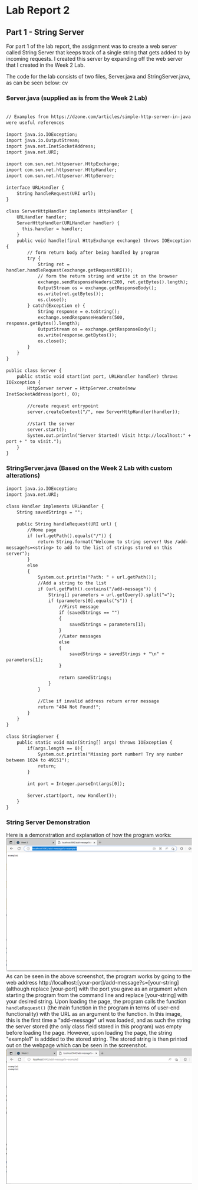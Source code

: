 # Lab Report 2

## Part 1 - String Server

For part 1 of the lab report, the assignment was to create a web server called String Server that keeps track of a single string that gets added to by incoming requests. I created this server by expanding off the web server that I created in the Week 2 Lab. 

The code for the lab consists of two files, Server.java and StringServer.java, as can be seen below: cv

### Server.java (supplied as is from the Week 2 Lab)
``` // A simple web server using Java's built-in HttpServer

// Examples from https://dzone.com/articles/simple-http-server-in-java were useful references

import java.io.IOException;
import java.io.OutputStream;
import java.net.InetSocketAddress;
import java.net.URI;

import com.sun.net.httpserver.HttpExchange;
import com.sun.net.httpserver.HttpHandler;
import com.sun.net.httpserver.HttpServer;

interface URLHandler {
    String handleRequest(URI url);
}

class ServerHttpHandler implements HttpHandler {
    URLHandler handler;
    ServerHttpHandler(URLHandler handler) {
      this.handler = handler;
    }
    public void handle(final HttpExchange exchange) throws IOException {
        // form return body after being handled by program
        try {
            String ret = handler.handleRequest(exchange.getRequestURI());
            // form the return string and write it on the browser
            exchange.sendResponseHeaders(200, ret.getBytes().length);
            OutputStream os = exchange.getResponseBody();
            os.write(ret.getBytes());
            os.close();
        } catch(Exception e) {
            String response = e.toString();
            exchange.sendResponseHeaders(500, response.getBytes().length);
            OutputStream os = exchange.getResponseBody();
            os.write(response.getBytes());
            os.close();
        }
    }
}

public class Server {
    public static void start(int port, URLHandler handler) throws IOException {
        HttpServer server = HttpServer.create(new InetSocketAddress(port), 0);

        //create request entrypoint
        server.createContext("/", new ServerHttpHandler(handler));

        //start the server
        server.start();
        System.out.println("Server Started! Visit http://localhost:" + port + " to visit.");
    }
}
```

### StringServer.java (Based on the Week 2 Lab with custom alterations)
```
import java.io.IOException;
import java.net.URI;

class Handler implements URLHandler {
    String savedStrings = "";

    public String handleRequest(URI url) {
        //Home page
        if (url.getPath().equals("/")) {
            return String.format("Welcome to string server! Use /add-message?s=<string> to add to the list of strings stored on this server");
        }
        else 
        {
            System.out.println("Path: " + url.getPath());
            //Add a string to the list
            if (url.getPath().contains("/add-message")) {
                String[] parameters = url.getQuery().split("=");
                if (parameters[0].equals("s")) {
                    //First message
                    if (savedStrings == "")
                    {
                        savedStrings = parameters[1];
                    }
                    //Later messages
                    else
                    {
                        savedStrings = savedStrings + "\n" + parameters[1];
                    }

                    return savedStrings;
                }
            }
            
            //Else if invalid address return error message
            return "404 Not Found!";
        }
    }
}

class StringServer {
    public static void main(String[] args) throws IOException {
        if(args.length == 0){
            System.out.println("Missing port number! Try any number between 1024 to 49151");
            return;
        }

        int port = Integer.parseInt(args[0]);

        Server.start(port, new Handler());
    }
}
```

### String Server Demonstration
Here is a demonstration and explanation of how the program works:
![Image](Stringserver1.png)
As can be seen in the above screenshot, the program works by going to the web address http://localhost:[your-port]/add-message?s=[your-string] (although replace [your-port] with the port you gave as an argument when starting the program from the command line and replace [your-string] with your desired string. Upon loading the page, the program calls the function `handleRequest()` (the main function in the program in terms of user-end functionality) with the URL as an argument to the function. In this image, this is the first time a "add-message" url was loaded, and as such the string the server stored (the only class field stored in this program) was empty before loading the page. However, upon loading the page, the string "example1" is addded to the stored string. The stored string is then printed out on the webpage which can be seen in the screenshot.
![Image](Stringserver2.png)
